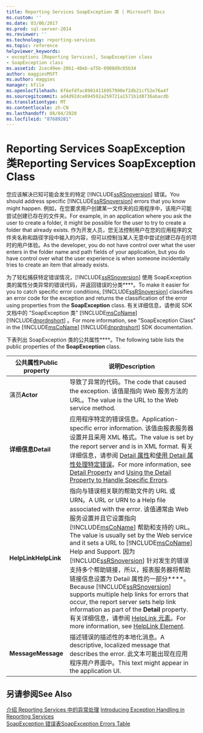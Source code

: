 ```yaml
---
title: Reporting Services SoapException 类 | Microsoft Docs
ms.custom: ''
ms.date: 03/06/2017
ms.prod: sql-server-2014
ms.reviewer: ''
ms.technology: reporting-services
ms.topic: reference
helpviewer_keywords:
- exceptions [Reporting Services], SoapException class
- SoapException class
ms.assetid: 2cec49ee-20b1-40eb-a75b-0908d9c05b34
author: maggiesMSFT
ms.author: maggies
manager: kfile
ms.openlocfilehash: 6f6efdfac89014116957990ef2db21cf52e76a4f
ms.sourcegitcommit: ad4d92dce894592a259721a1571b1d8736abacdb
ms.translationtype: MT
ms.contentlocale: zh-CN
ms.lasthandoff: 08/04/2020
ms.locfileid: "87689281"
---
```

# <a name="reporting-services-soapexception-class"></a><span data-ttu-id="a7dbe-102">Reporting Services SoapException 类</span><span class="sxs-lookup"><span data-stu-id="a7dbe-102">Reporting Services SoapException Class</span></span>
  <span data-ttu-id="a7dbe-103">您应该解决已知可能会发生的特定 [!INCLUDE[ssRSnoversion](../../../includes/ssrsnoversion-md.md)] 错误。</span><span class="sxs-lookup"><span data-stu-id="a7dbe-103">You should address specific [!INCLUDE[ssRSnoversion](../../../includes/ssrsnoversion-md.md)] errors that you know might happen.</span></span> <span data-ttu-id="a7dbe-104">例如，在您要求用户创建某一文件夹的应用程序中，该用户可能尝试创建已存在的文件夹。</span><span class="sxs-lookup"><span data-stu-id="a7dbe-104">For example, in an application where you ask the user to create a folder, it might be possible for the user to try to create a folder that already exists.</span></span> <span data-ttu-id="a7dbe-105">作为开发人员，您无法控制用户在您的应用程序的文件夹名称和路径字段中输入的内容，但可以控制当某人无意中尝试创建已存在的项时的用户体验。</span><span class="sxs-lookup"><span data-stu-id="a7dbe-105">As the developer, you do not have control over what the user enters in the folder name and path fields of your application, but you do have control over what the user experience is when someone incidentally tries to create an item that already exists.</span></span>  
  
 <span data-ttu-id="a7dbe-106">为了轻松捕获特定错误情况，[!INCLUDE[ssRSnoversion](../../../includes/ssrsnoversion-md.md)] 使用 SoapException 类的属性分类异常的错误代码，并返回错误的分类\*\*\*\*。</span><span class="sxs-lookup"><span data-stu-id="a7dbe-106">To make it easier for you to catch specific error conditions, [!INCLUDE[ssRSnoversion](../../../includes/ssrsnoversion-md.md)] classifies an error code for the exception and returns the classification of the error using properties from the **SoapException** class.</span></span> <span data-ttu-id="a7dbe-107">有关详细信息，请参阅 SDK 文档中的 "SoapException 类" [!INCLUDE[msCoName](../../../includes/msconame-md.md)] [!INCLUDE[dnprdnshort](../../../includes/dnprdnshort-md.md)] 。</span><span class="sxs-lookup"><span data-stu-id="a7dbe-107">For more information, see "SoapException Class" in the [!INCLUDE[msCoName](../../../includes/msconame-md.md)] [!INCLUDE[dnprdnshort](../../../includes/dnprdnshort-md.md)] SDK documentation.</span></span>  
  
 <span data-ttu-id="a7dbe-108">下表列出 SoapException 类的公共属性\*\*\*\*。</span><span class="sxs-lookup"><span data-stu-id="a7dbe-108">The following table lists the public properties of the **SoapException** class.</span></span>  
  
|<span data-ttu-id="a7dbe-109">公共属性</span><span class="sxs-lookup"><span data-stu-id="a7dbe-109">Public property</span></span>|<span data-ttu-id="a7dbe-110">说明</span><span class="sxs-lookup"><span data-stu-id="a7dbe-110">Description</span></span>|  
|---------------------|-----------------|  
|<span data-ttu-id="a7dbe-111">演员</span><span class="sxs-lookup"><span data-stu-id="a7dbe-111">**Actor**</span></span>|<span data-ttu-id="a7dbe-112">导致了异常的代码。</span><span class="sxs-lookup"><span data-stu-id="a7dbe-112">The code that caused the exception.</span></span> <span data-ttu-id="a7dbe-113">该值是指向 Web 服务方法的 URL。</span><span class="sxs-lookup"><span data-stu-id="a7dbe-113">The value is the URL to the Web service method.</span></span>|  
|<span data-ttu-id="a7dbe-114">**详细信息**</span><span class="sxs-lookup"><span data-stu-id="a7dbe-114">**Detail**</span></span>|<span data-ttu-id="a7dbe-115">应用程序特定的错误信息。</span><span class="sxs-lookup"><span data-stu-id="a7dbe-115">Application-specific error information.</span></span> <span data-ttu-id="a7dbe-116">该值由报表服务器设置并且采用 XML 格式。</span><span class="sxs-lookup"><span data-stu-id="a7dbe-116">The value is set by the report server and is in XML format.</span></span> <span data-ttu-id="a7dbe-117">有关详细信息，请参阅 [Detail 属性](detail-property.md)和[使用 Detail 属性处理特定错误](../best-practices/using-the-detail-property-to-handle-specific-errors.md)。</span><span class="sxs-lookup"><span data-stu-id="a7dbe-117">For more information, see [Detail Property](detail-property.md) and [Using the Detail Property to Handle Specific Errors](../best-practices/using-the-detail-property-to-handle-specific-errors.md).</span></span>|  
|<span data-ttu-id="a7dbe-118">**HelpLink**</span><span class="sxs-lookup"><span data-stu-id="a7dbe-118">**HelpLink**</span></span>|<span data-ttu-id="a7dbe-119">指向与错误相关联的帮助文件的 URL 或 URN。</span><span class="sxs-lookup"><span data-stu-id="a7dbe-119">A URL or URN to a Help file associated with the error.</span></span> <span data-ttu-id="a7dbe-120">该值通常由 Web 服务设置并且它设置指向 [!INCLUDE[msCoName](../../../includes/msconame-md.md)] 帮助和支持的 URL。</span><span class="sxs-lookup"><span data-stu-id="a7dbe-120">The value is usually set by the Web service and it sets a URL to [!INCLUDE[msCoName](../../../includes/msconame-md.md)] Help and Support.</span></span> <span data-ttu-id="a7dbe-121">因为 [!INCLUDE[ssRSnoversion](../../../includes/ssrsnoversion-md.md)] 针对发生的错误支持多个帮助链接，所以，报表服务器将帮助链接信息设置为 Detail 属性的一部分\*\*\*\*。</span><span class="sxs-lookup"><span data-stu-id="a7dbe-121">Because [!INCLUDE[ssRSnoversion](../../../includes/ssrsnoversion-md.md)] supports multiple help links for errors that occur, the report server sets help link information as part of the **Detail** property.</span></span> <span data-ttu-id="a7dbe-122">有关详细信息，请参阅 [HelpLink 元素](helplink-element.md)。</span><span class="sxs-lookup"><span data-stu-id="a7dbe-122">For more information, see [HelpLink Element](helplink-element.md).</span></span>|  
|<span data-ttu-id="a7dbe-123">**Message**</span><span class="sxs-lookup"><span data-stu-id="a7dbe-123">**Message**</span></span>|<span data-ttu-id="a7dbe-124">描述错误的描述性的本地化消息。</span><span class="sxs-lookup"><span data-stu-id="a7dbe-124">A descriptive, localized message that describes the error.</span></span> <span data-ttu-id="a7dbe-125">此文本可能出现在应用程序用户界面中。</span><span class="sxs-lookup"><span data-stu-id="a7dbe-125">This text might appear in the application UI.</span></span>|  
  
## <a name="see-also"></a><span data-ttu-id="a7dbe-126">另请参阅</span><span class="sxs-lookup"><span data-stu-id="a7dbe-126">See Also</span></span>  
 <span data-ttu-id="a7dbe-127">[介绍 Reporting Services 中的异常处理](../introducing-exception-handling-in-reporting-services.md) </span><span class="sxs-lookup"><span data-stu-id="a7dbe-127">[Introducing Exception Handling in Reporting Services](../introducing-exception-handling-in-reporting-services.md) </span></span>  
 [<span data-ttu-id="a7dbe-128">SoapException 错误表</span><span class="sxs-lookup"><span data-stu-id="a7dbe-128">SoapException Errors Table</span></span>](soapexception-errors-table.md)  
  
  
